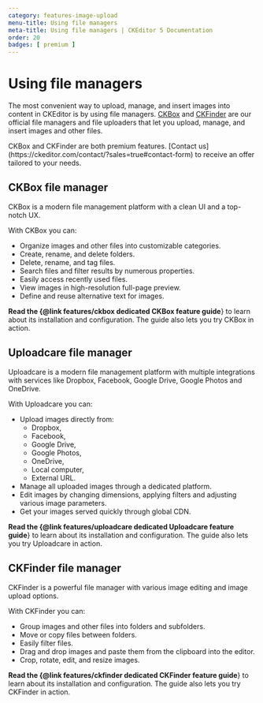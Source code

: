 ```yaml
---
category: features-image-upload
menu-title: Using file managers
meta-title: Using file managers | CKEditor 5 Documentation
order: 20
badges: [ premium ]
---
```


# Using file managers

The most convenient way to upload, manage, and insert images into content in CKEditor is by using file managers. [CKBox](https://ckeditor.com/ckbox/) and [CKFinder](https://ckeditor.com/ckfinder/) are our official file managers and file uploaders that let you upload, manage, and insert images and other files.

<info-box>
	CKBox and CKFinder are both premium features. [Contact us](https://ckeditor.com/contact/?sales=true#contact-form) to receive an offer tailored to your needs.
</info-box>

## CKBox file manager

CKBox is a modern file management platform with a clean UI and a top-notch UX.

With CKBox you can:
* Organize images and other files into customizable categories.
* Create, rename, and delete folders.
* Delete, rename, and tag files.
* Search files and filter results by numerous properties.
* Easily access recently used files.
* View images in high-resolution full-page preview.
* Define and reuse alternative text for images.

**Read the {@link features/ckbox dedicated CKBox feature guide**} to learn about its installation and configuration. The guide also lets you try CKBox in action.

## Uploadcare file manager

Uploadcare is a modern file management platform with multiple integrations with services like Dropbox, Facebook, Google Drive, Google Photos and OneDrive.

With Uploadcare you can:
* Upload images directly from:
	* Dropbox,
	* Facebook,
	* Google Drive,
	* Google Photos,
	* OneDrive,
	* Local computer,
	* External URL.
* Manage all uploaded images through a dedicated platform.
* Edit images by changing dimensions, applying filters and adjusting various image parameters.
* Get your images served quickly through global CDN.

**Read the {@link features/uploadcare dedicated Uploadcare feature guide**} to learn about its installation and configuration. The guide also lets you try Uploadcare in action.

## CKFinder file manager

CKFinder is a powerful file manager with various image editing and image upload options.

With CKFinder you can:
* Group images and other files into folders and subfolders.
* Move or copy files between folders.
* Easily filter files.
* Drag and drop images and paste them from the clipboard into the editor.
* Crop, rotate, edit, and resize images.

**Read the {@link features/ckfinder dedicated CKFinder feature guide**} to learn about its installation and configuration. The guide also lets you try CKFinder in action.
